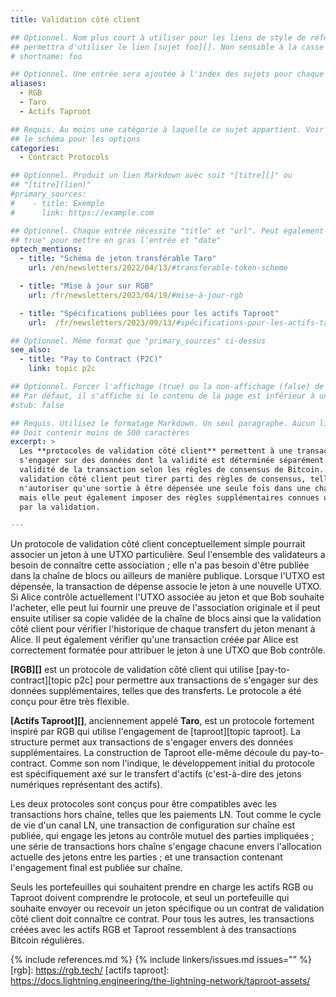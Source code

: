 ```yaml
---
title: Validation côté client

## Optionnel. Nom plus court à utiliser pour les liens de style de référence, par exemple "foo"
## permettra d'utiliser le lien [sujet foo][]. Non sensible à la casse
# shortname: foo

## Optionnel. Une entrée sera ajoutée à l'index des sujets pour chaque alias
aliases:
  - RGB
  - Taro
  - Actifs Taproot

## Requis. Au moins une catégorie à laquelle ce sujet appartient. Voir
## le schéma pour les options
categories:
  - Contract Protocols

## Optionnel. Produit un lien Markdown avec soit "[titre][]" ou
## "[titre](lien)"
#primary_sources:
#    - title: Exemple
#      link: https://example.com

## Optionnel. Chaque entrée nécessite "title" et "url". Peut également utiliser "feature:
## true" pour mettre en gras l'entrée et "date"
optech_mentions:
  - title: "Schéma de jeton transférable Taro"
    url: /en/newsletters/2022/04/13/#transferable-token-scheme

  - title: "Mise à jour sur RGB"
    url: /fr/newsletters/2023/04/19/#mise-à-jour-rgb

  - title: "Spécifications publiées pour les actifs Taproot"
    url:  /fr/newsletters/2023/09/13/#spécifications-pour-les-actifs-taproot

## Optionnel. Même format que "primary_sources" ci-dessus
see_also:
  - title: "Pay to Contract (P2C)"
    link: topic p2c

## Optionnel. Forcer l'affichage (true) ou la non-affichage (false) de l'avis de sujet ébauche.
## Par défaut, il s'affiche si le contenu de la page est inférieur à un certain nombre de mots
#stub: false

## Requis. Utilisez le formatage Markdown. Un seul paragraphe. Aucun lien autorisé.
## Doit contenir moins de 500 caractères
excerpt: >
  Les **protocoles de validation côté client** permettent à une transaction Bitcoin de
  s'engager sur des données dont la validité est déterminée séparément de la
  validité de la transaction selon les règles de consensus de Bitcoin. La
  validation côté client peut tirer parti des règles de consensus, telles que
  n'autoriser qu'une sortie à être dépensée une seule fois dans une chaîne de blocs valide,
  mais elle peut également imposer des règles supplémentaires connues uniquement de ceux intéressés
  par la validation.

---
```

Un protocole de validation côté client conceptuellement simple pourrait associer un
jeton à une UTXO particulière. Seul l'ensemble des validateurs a besoin de connaître
cette association ; elle n'a pas besoin d'être publiée dans la chaîne de blocs
ou ailleurs de manière publique. Lorsque l'UTXO est dépensée, la
transaction de dépense associe le jeton à une nouvelle UTXO. Si Alice
contrôle actuellement l'UTXO associée au jeton et que Bob souhaite
l'acheter, elle peut lui fournir une preuve de l'association originale
et il peut ensuite utiliser sa copie validée de la chaîne de blocs
ainsi que la validation côté client pour vérifier l'historique de chaque transfert du
jeton menant à Alice. Il peut également vérifier qu'une transaction
créée par Alice est correctement formatée pour attribuer le jeton à une UTXO
que Bob contrôle.

**[RGB][]** est un protocole de validation côté client qui utilise
[pay-to-contract][topic p2c] pour permettre aux transactions de s'engager sur
des données supplémentaires, telles que des transferts. Le protocole a été conçu pour
être très flexible.

**[Actifs Taproot][]**, anciennement appelé **Taro**, est un protocole fortement
inspiré par RGB qui utilise l'engagement de [taproot][topic taproot].
La structure permet aux transactions de s'engager envers des données supplémentaires. La construction de Taproot elle-même découle du pay-to-contract. Comme son nom l'indique, le développement initial du protocole est spécifiquement axé sur le transfert d'actifs (c'est-à-dire des jetons numériques représentant des actifs).

Les deux protocoles sont conçus pour être compatibles avec les transactions hors chaîne, telles que les paiements LN. Tout comme le cycle de vie d'un canal LN, une transaction de configuration sur chaîne est publiée, qui engage les jetons au contrôle mutuel des parties impliquées ; une série de transactions hors chaîne s'engage chacune envers l'allocation actuelle des jetons entre les parties ; et une transaction contenant l'engagement final est publiée sur chaîne.

Seuls les portefeuilles qui souhaitent prendre en charge les actifs RGB ou Taproot doivent comprendre le protocole, et seul un portefeuille qui souhaite envoyer ou recevoir un jeton spécifique ou un contrat de validation côté client doit connaître ce contrat. Pour tous les autres, les transactions créées avec les actifs RGB et Taproot ressemblent à des transactions Bitcoin régulières.

{% include references.md %}
{% include linkers/issues.md issues="" %}
[rgb]: https://rgb.tech/
[actifs taproot]: https://docs.lightning.engineering/the-lightning-network/taproot-assets/